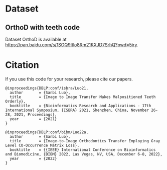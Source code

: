 # Dataset

## OrthoD with teeth code

Dataset OrthoD is available at https://pan.baidu.com/s/1SOQ9Itlo8Rm21KXJD7SrhQ?pwd=5iry.

# Citation

If you use this code for your research, please cite our papers.

```
@inproceedings{DBLP:conf/isbra/Luo21,
  author       = {Sanbi Luo},
  title        = {Image to Image Transfer Makes Malpositioned Teeth Orderly},
  booktitle    = {Bioinformatics Research and Applications - 17th International Symposium, {ISBRA} 2021, Shenzhen, China, November 26-28, 2021, Proceedings},
  year         = {2021}
}

@inproceedings{DBLP:conf/bibm/Luo22a,
  author       = {Sanbi Luo},
  title        = {Image-to-Image Orthodontics Transfer Employing Gray Level CO-Occurrence Matrix Loss},
  booktitle    = {{IEEE} International Conference on Bioinformatics and Biomedicine, {BIBM} 2022, Las Vegas, NV, USA, December 6-8, 2022},
  year         = {2022}
}
```
